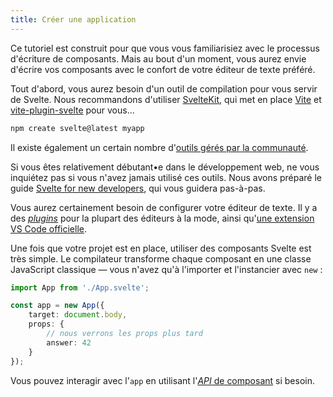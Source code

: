```yaml
---
title: Créer une application
---
```


Ce tutoriel est construit pour que vous vous familiarisiez avec le processus d'écriture de composants. Mais au bout d'un moment, vous aurez envie d'écrire vos composants avec le confort de votre éditeur de texte préféré.

Tout d'abord, vous aurez besoin d'un outil de compilation pour vous servir de Svelte. Nous recommandons d'utiliser [SvelteKit](https://kit.svelte.dev), qui met en place [Vite](https://vitejs.dev/) et [vite-plugin-svelte](https://github.com/sveltejs/vite-plugin-svelte/) pour vous...


```bash
npm create svelte@latest myapp
```

Il existe également un certain nombre d'[outils gérés par la communauté](https://sveltesociety.dev/tools).

Si vous êtes relativement débutant•e dans le développement web, ne vous inquiétez pas si vous n'avez jamais utilisé ces outils. Nous avons préparé le guide [Svelte for new developers](/blog/svelte-for-new-developers), qui vous guidera pas-à-pas.

Vous aurez certainement besoin de configurer votre éditeur de texte. Il y a des <span class='vo'>[_plugins_](https://sveltesociety.dev/tools#editor-support)</span> pour la plupart des éditeurs à la mode, ainsi qu'[une extension VS Code officielle](https://marketplace.visualstudio.com/items?itemName=svelte.svelte-vscode).


<!--
NOTE: Removed until we have better place for setting-up-your-editor guide. https://github.com/sveltejs/svelte/pull/7310#issuecomment-1049923609
If your editor does not have a Svelte plugin then you can follow [this guide](/blog/setting-up-your-editor) to configure your text editor to treat `.svelte` files the same as `.html` for the sake of syntax highlighting. -->

Une fois que votre projet est en place, utiliser des composants Svelte est très simple. Le compilateur transforme chaque composant en une classe JavaScript classique — vous n'avez qu'à l'importer et l'instancier avec `new` :

```ts
import App from './App.svelte';

const app = new App({
	target: document.body,
	props: {
		// nous verrons les props plus tard
		answer: 42
	}
});
```

Vous pouvez interagir avec l'`app` en utilisant l'[<span class='vo'>_API_</span> de composant](/docs#run-time-client-side-component-api) si besoin.

